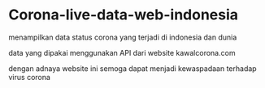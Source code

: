 # Corona-live-data-web-indonesia
menampilkan data status corona yang terjadi di indonesia dan dunia

data yang dipakai menggunakan API dari website kawalcorona.com

dengan adnaya website ini semoga dapat menjadi kewaspadaan terhadap virus corona
